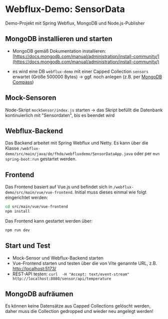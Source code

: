 # Webflux-Demo: SensorData

Demo-Projekt mit Spring Webflux, MongoDB und Node.js-Publisher

## MongoDB installieren und starten

* MongoDB gemäß Dokumentation installieren: [https://docs.mongodb.com/manual/administration/install-community/](https://docs.mongodb.com/manual/administration/install-community/)

* es wird eine DB `webflux-demo` mit einer Capped Collection `sensors` erwartet (Größe 500000 Bytes) &rarr; ggf. noch anlegen (z.B. per [MongoDB Compass](https://www.mongodb.com/products/compass))

## Mock-Sensoren

Node-Skript `mockSensor/index.js` starten &rarr; das Skript befüllt die Datenbank kontinuierlich mit "Sensordaten", bis es beendet wird

## Webflux-Backend

Das Backend arbeitet mit Spring Webflux und Netty. Es kann über die Klasse `/webflux-demo/src/main/java/de/fhdo/webfluxdemo/SensorDataApp.java` oder per `mvn spring-boot:run` gestartet werden.

## Frontend

Das Frontend basiert auf Vue.js und befindet sich in `/webflux-demo/src/main/vue/vue-frontend`. Initial muss dieses einmal wie folgt eingerichtet werden:

```sh
cd src/main/vue/vue-frontend
npm install
```

Das Frontend kann gestartet werden über:

```sh
npm run dev
```

## Start und Test

* Mock-Sensor und Webflux-Backend starten
* Vue-Frontend starten und testen über die von Vite genannte URL, z.B. [http://localhost:5173/](http://localhost:5173/)
* REST-API testen: `curl  -H "Accept: text/event-stream" http://localhost:8080/sensor/api/temperature`

## MongoDB aufräumen

Es können keine Datensätze aus Capped Collections gelöscht werden, daher muss die Collection gedropped und wieder neu angelegt werden!
